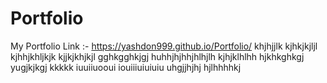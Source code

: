 # Portfolio
My Portfolio Link :-
https://yashdon999.github.io/Portfolio/
khjhjjlk
kjhkjkjljl
kjhhjkhljkjk
kjjkjkhjkjl
gghkgghkjgj
huhhjhjhhjhlhjlh
kjhjklhlhh
hjkhkghkgj
yugjkjkgj
kkkkk
iuuiiuooui
iouiiiuiuiuiu
uhgjjhjhj
hjlhhhhkj
